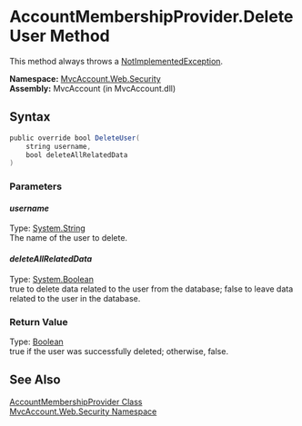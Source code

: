 AccountMembershipProvider.DeleteUser Method
===========================================
This method always throws a [NotImplementedException][1].

**Namespace:** [MvcAccount.Web.Security][2]  
**Assembly:** MvcAccount (in MvcAccount.dll)

Syntax
------

```csharp
public override bool DeleteUser(
	string username,
	bool deleteAllRelatedData
)
```

### Parameters

#### *username*
Type: [System.String][3]  
The name of the user to delete.

#### *deleteAllRelatedData*
Type: [System.Boolean][4]  
true to delete data related to the user from the database; false to leave data related to the user in the database.

### Return Value
Type: [Boolean][4]  
true if the user was successfully deleted; otherwise, false.

See Also
--------
[AccountMembershipProvider Class][5]  
[MvcAccount.Web.Security Namespace][2]  

[1]: http://msdn2.microsoft.com/en-us/library/6byb74h9
[2]: ../README.md
[3]: http://msdn2.microsoft.com/en-us/library/s1wwdcbf
[4]: http://msdn2.microsoft.com/en-us/library/a28wyd50
[5]: README.md